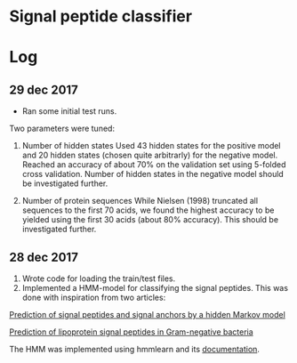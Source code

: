 # Signal peptide classifier

# Log

## 29 dec 2017
* Ran some initial test runs. 

Two parameters were tuned:

1. Number of hidden states
Used 43 hidden states for the positive model and 20 hidden states (chosen quite arbitrarly) for the negative model.
Reached an accuracy of about 70% on the validation set using 5-folded cross validation. Number of hidden states in the negative model should be investigated further.

2. Number of protein sequences 
While Nielsen (1998) truncated all sequences to the first 70 acids, we found the highest accuracy to be yielded using the
first 30 acids (about 80% accuracy). This should be investigated further.


## 28 dec 2017

1. Wrote code for loading the train/test files.
2. Implemented a HMM-model for classifying the signal peptides. 
This was done with inspiration from two articles:

[Prediction of signal peptides and signal anchors by a hidden Markov model](https://www.aaai.org/Papers/ISMB/1998/ISMB98-015.pdf)

[Prediction of lipoprotein signal peptides in Gram-negative bacteria
](https://www.ncbi.nlm.nih.gov/pmc/articles/PMC2323952)

The HMM was implemented using hmmlearn and its [documentation](http://hmmlearn.readthedocs.io/en/latest/tutorial.html).
